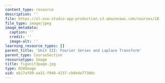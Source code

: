 ```yaml
---
content_type: resource
description: ''
file: https://ol-ocw-studio-app-production.s3.amazonaws.com/courses/18-03sc-differential-equations-fall-2011/eb17af89aa31f9404157cb04de77386c_figunit3page.jpg
file_type: image/jpeg
image_metadata:
  caption: ''
  credit: ''
  image-alt: ''
learning_resource_types: []
parent_title: 'Unit III: Fourier Series and Laplace Transform'
parent_type: CourseSection
resourcetype: Image
title: figunit3page.jpg
type: OCWImage
uid: eb17af89-aa31-f940-4157-cb04de77386c
---
```

